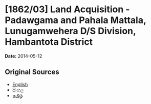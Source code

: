 # [1862/03] Land Acquisition - Padawgama and Pahala Mattala, Lunugamwehera D/S Division, Hambantota District

**Date:** 2014-05-12

## Original Sources

- [English](https://documents.gov.lk/view/extra-gazettes/2014/5/1862-03_E.pdf)
- [සිංහල](https://documents.gov.lk/view/extra-gazettes/2014/5/1862-03_S.pdf)
- [தமிழ்](https://documents.gov.lk/view/extra-gazettes/2014/5/1862-03_T.pdf)
